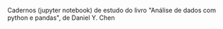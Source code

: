 Cadernos (jupyter notebook) de estudo do livro "Análise de dados com python e pandas", de Daniel Y. Chen

